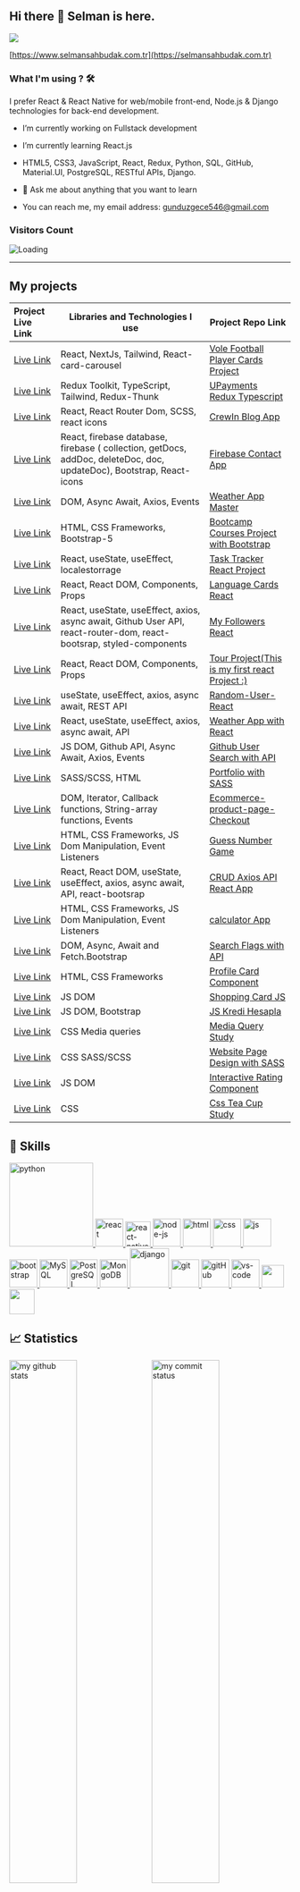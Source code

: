 ## Hi there 👋  Selman  is here. 

[![](https://img.shields.io/badge/linkedin-%230077B5.svg?&style=for-the-badge&logo=linkedin&logoColor=white)](https://www.linkedin.com/in/selman-sahbudak-8a0a4a22b/) 

[https://www.selmansahbudak.com.tr](https://selmansahbudak.com.tr)
### What I'm using ? 🛠

I prefer React & React Native for web/mobile front-end, Node.js & Django technologies for back-end development.
<br/>

- I’m currently working on Fullstack development

- I’m currently learning React.js  

- HTML5, CSS3, JavaScript, React, Redux, Python, SQL, GitHub, Material.UI, PostgreSQL, RESTful APIs, Django.



- 💬 Ask  me about anything that you want to learn

-  You can reach me, my email address: gunduzgece546@gmail.com

### Visitors Count
<img align="left" src = "https://profile-counter.glitch.me/selman-s/count.svg" alt ="Loading">
<br>
<hr>


## My projects
  Project Live Link       |Libraries and Technologies I use     | Project Repo Link   
:-------------------------|-------------------------|-------------------------
[Live Link](https://vole.netlify.app/)| React, NextJs, Tailwind, React-card-carousel | [Vole Football Player Cards Project](https://github.com/Selman-S/Vole)
[Live Link](https://selman-reactjs.vercel.app/)| Redux Toolkit, TypeScript, Tailwind, Redux-Thunk |[UPayments Redux Typescript](https://github.com/Selman-S/Upayments-redux)
[Live Link](https://crewin-blog.vercel.app/)| React, React Router Dom, SCSS, react icons |[CrewIn Blog App](https://github.com/Selman-S/Crewin-Blog)
[Live Link](https://selman-firebase-contact.netlify.app/)| React, firebase database, firebase (  collection, getDocs, addDoc,  deleteDoc, doc, updateDoc), Bootstrap, React-icons |[Firebase Contact App](https://github.com/Selman-S/Firebase-Contact-App)
|[Live Link](https://selman-weather-app.netlify.app/)| DOM, Async Await, Axios, Events| [Weather App Master](https://github.com/Selman-S/weather-app-master)
|[Live Link](https://selman-s.github.io/Bootcamp-Courses-Project-with-Bootstrap/) |  HTML, CSS Frameworks, Bootstrap-5 |[Bootcamp Courses Project with Bootstrap](https://github.com/Selman-S/Bootcamp-Courses-Project-with-Bootstrap)
|[Live Link](https://selman-task-tracker-react.netlify.app/) | React, useState, useEffect, localestorrage | [Task Tracker React Project](https://github.com/Selman-S/Task-tracker-React-project)
|[Live Link](https://selman-react-language-cards.netlify.app/)|React, React DOM, Components, Props|[Language Cards React](https://github.com/Selman-S/Language-Cards-React)
|[Live Link](https://selman-followers-github-react.netlify.app/)| React, useState, useEffect, axios, async await, Github User API, react-router-dom, react-bootsrap, styled-components|[My Followers React](https://github.com/Selman-S/My-Followers-React)
|[Live Link](https://selman-s.github.io/First-React-Project-Tour/) | React, React DOM, Components, Props |[Tour Project(This is my first react Project :) ](https://github.com/Selman-S/First-React-Project-Tour/)
|[Live Link](https://selman-random-user-react.netlify.app/)| useState, useEffect, axios, async await, REST API|[Random-User-React](https://github.com/Selman-S/Random-User-React)
|[Live Link](https://selman-weather-app-react.netlify.app/)| React, useState, useEffect, axios, async await, API|[Weather App with React](https://github.com/Selman-S/Weather-App-with-React)
|[Live Link](https://selman-github-search-app.netlify.app/)  | JS DOM, Github API, Async Await, Axios, Events | [Github User Search with API](https://github.com/Selman-S/Github-User-Search-with-API) 
|[Live Link](https://selman-s.github.io/Portfolio-with-SASS/)|SASS/SCSS, HTML|[Portfolio with SASS](https://github.com/Selman-S/Portfolio-with-SASS)
|[Live Link](https://selman-s.github.io/Ecommerce-product-page-Checkout/)| DOM, Iterator, Callback functions, String-array functions, Events|[Ecommerce-product-page-Checkout](https://github.com/Selman-S/Ecommerce-product-page-Checkout)
|[Live Link]( https://selman-s.github.io/Guess-Number-Game/)| HTML, CSS Frameworks, JS Dom Manipulation, Event Listeners |[Guess Number Game](https://github.com/Selman-S/Guess-Number-Game)
|[Live Link](https://selman-react-axios-addtutorial.netlify.app/)| React, React DOM, useState, useEffect, axios, async await, API, react-bootsrap|[CRUD Axios API React App](https://github.com/Selman-S/CRUD-Axios-API-React-App)
|[Live Link](https://selman-s.github.io/Calculator-study/)| HTML, CSS Frameworks, JS Dom Manipulation, Event Listeners | [calculator App](https://github.com/Selman-S/Calculator-study)
|[Live Link](https://selman-search-flag-app.netlify.app/)|  DOM, Async, Await and Fetch.Bootstrap | [Search Flags with API](https://github.com/Selman-S/Search-Flags-with-API)
|[Live Link](https://selman-profile-card.netlify.app/)|HTML, CSS Frameworks|[Profile Card Component](https://github.com/Selman-S/Profile-Card-Component)
|[Live Link](https://selman-s.github.io/Shopping-Card-JS/)|JS DOM|[Shopping Card JS](https://github.com/Selman-S/Shopping-Card-JS)
|[Live Link](https://selman-s.github.io/JS-Kredi-Hesapla/)|JS DOM, Bootstrap|[JS Kredi Hesapla](https://github.com/Selman-S/JS-Kredi-Hesapla)
|[Live Link](https://selman-s.github.io/Media-Query-Study/)|CSS Media queries|[Media Query Study](https://github.com/Selman-S/Media-Query-Study)
|[Live Link](https://selman-s.github.io/Website-Page-Design-with-SASS/)|CSS SASS/SCSS|[Website Page Design with SASS](https://github.com/Selman-S/Sass-Scss-Layout)
|[Live Link](https://selman-s.github.io/Interactive-Rating-Component/)|JS DOM|[Interactive Rating Component](https://github.com/Selman-S/Interactive-Rating-Component)
|[Live Link](https://selman-s.github.io/Css-Tea-Cup-Study/)|CSS|[Css Tea Cup Study](https://github.com/Selman-S/Css-Tea-Cup-Study)





## 🚀 Skills
<p>
 <a href="#" target="_blank"> <img src="https://www.python.org/static/img/python-logo.png" alt="python" width="150"/> </a>  
 <a href="#" target="_blank"> <img src="https://cdn.icon-icons.com/icons2/2415/PNG/512/react_original_wordmark_logo_icon_146375.png" alt="react" width="50"/> </a> 
 <a href="#" target="_blank"> <img src="https://www.pngkit.com/png/detail/373-3738691_react-native-svg-transformer-allows-you-import-svg.png" alt="react-native" width="45"/> </a> 
 <a href="#" target="_blank"> <img src="https://cdn.icon-icons.com/icons2/2415/PNG/512/nodejs_original_logo_icon_146411.png" alt="node-js" height="50"/> </a> 
 <a href="#" target="_blank"> <img src="https://www.svgrepo.com/show/353884/html-5.svg" alt="html" height="50"/> </a> 
 <a href="#" target="_blank"> <img src="https://www.svgrepo.com/show/303263/css3-logo.svg" alt="css" height="50"/> </a> 
 <a href="#" target="_blank"> <img src="https://cdn.icon-icons.com/icons2/2108/PNG/512/javascript_icon_130900.png" alt="js" height="50"/> </a> 
 <a href="#" target="_blank"> <img src="https://cdn.icon-icons.com/icons2/2415/PNG/512/bootstrap_plain_wordmark_logo_icon_146620.png" alt="bootstrap" height="50"/> </a> 
 <a href="#" target="_blank"> <img src="https://cdn.icon-icons.com/icons2/2415/PNG/512/mysql_original_wordmark_logo_icon_146417.png" alt="MySQL" height="50"/> </a> 
 <a href="#" target="_blank"> <img src="https://www.vectorlogo.zone/logos/postgresql/postgresql-ar21.svg" alt="PostgreSQL" height="50"/> </a> 
 <a href="#" target="_blank"> <img src="https://www.vectorlogo.zone/logos/mongodb/mongodb-ar21.svg" alt="MongoDB" height="50"/> </a> 
  <a href="#" target="_blank"> <img src="https://cdn.icon-icons.com/icons2/2415/PNG/512/django_plain_logo_icon_146558.png" alt="django" height="70"/> </a> 
 <a href="#" target="_blank"> <img src="https://www.vectorlogo.zone/logos/git-scm/git-scm-icon.svg" alt="git" height="50"/> </a> 
 <a href="#" target="_blank"> <img src="https://www.svgrepo.com/show/349375/github.svg" alt="gitHub" height="50"/> </a> 
 <a href="#" target="_blank"> <img src="https://www.pngitem.com/pimgs/m/80-800968_vscode-visual-studio-logo-png-transparent-png.png" alt="vs-code" height="50"/> </a> 
 <a href="#" target="_blank"> <img src="https://img.shields.io/badge/jira-1e90ff.svg?&style=for-the-badge&logo=jira&logoColor=white" height="40"/> </a>
 <a href="#" target="_blank"> <img src="https://www.svgrepo.com/show/354354/slack-icon.svg" height="45"/> </a>
</p>

## 📈 Statistics
<p align="left">
<img src="https://github-readme-stats.vercel.app/api?username=Selman-S&theme=chartreuse-dark&show_icons=true" alt="my github stats" width="49%"/>&nbsp;
<img src="https://github-readme-streak-stats.herokuapp.com/?user=Selman-S&theme=chartreuse-dark&show_icons=true" alt="my commit status" width="49%" /> </p>
<p align="center"> <img src="https://github-readme-stats.vercel.app/api/top-langs/?username=Selman-S&theme=chartreuse-dark&layout=compact" alt="languages" width="50%" > </p>

